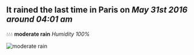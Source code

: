 ## It rained the last time in Paris on *May 31st 2016 around 04:01 am*
💧💧💧  **moderate rain** *Humidity 100%*

![moderate rain](http://openweathermap.org/img/w/10d.png)
